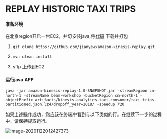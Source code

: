 # REPLAY HISTORIC TAXI TRIPS



#### 准备环境

在北京region开启一台EC2，并切安装java,将[代码](https://github.com/jianyew/amazon-kinesis-replay/tree/cn-bjs) 下载并打包

1. `git clone https://github.com/jianyew/amazon-kinesis-replay.git`

2. `mvn clean install`

3. sftp 上传到EC2



#### 运行java APP

`java -jar amazon-kinesis-replay-1.0-SNAPSHOT.jar -streamRegion cn-north-1 -streamName beam-workshop -bucketRegion cn-north-1 -objectPrefix artifacts/kinesis-analytics-taxi-consumer/taxi-trips-partitioned.json.lz4/dropoff_year=2018/ -speedup 720`



如果上述操作成功，您应该在终端中看到与以下类似的行。在继续下一步的过程中，请保持提取运行。

![image-20201122012427373](/Users/wjianye/Desktop/BeamOnKDA/image/image-20201122012427373.png)
